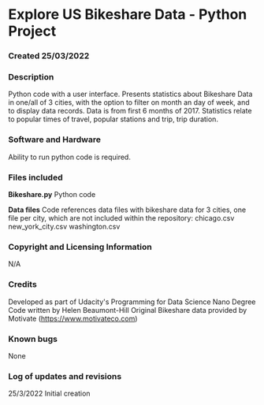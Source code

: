 # Explore US Bikeshare Data - Python Project

### Created 25/03/2022

### Description
Python code with a user interface. Presents statistics about Bikeshare Data in one/all of 3 cities, with the option to filter on month an day of week, and to display data records.
Data is from first 6 months of 2017.
Statistics relate to popular times of travel, popular stations and trip, trip duration.

### Software and Hardware
Ability to run python code is required.

### Files included
**Bikeshare.py**
Python code

**Data files**
Code references data files with bikeshare data for 3 cities, one file per city, which are not included within the repository:
chicago.csv
new_york_city.csv
washington.csv

### Copyright and Licensing Information
N/A

### Credits
Developed as part of Udacity's Programming for Data Science Nano Degree
Code written by Helen Beaumont-Hill
Original Bikeshare data provided by Motivate (https://www.motivateco.com)

### Known bugs
None

### Log of updates and revisions
25/3/2022 Initial creation

